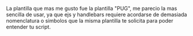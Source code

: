 La plantilla que mas me gusto fue la plantilla "PUG", me parecio la mas sencilla de usar, ya que ejs y handlebars requiere acordarse de demasiada nomenclatura o simbolos que la misma plantilla te solicita para poder entender tu script.